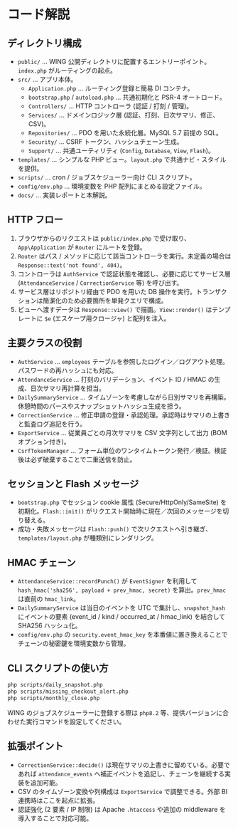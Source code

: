 # コード解説

## ディレクトリ構成
- `public/` … WING 公開ディレクトリに配置するエントリーポイント。`index.php` がルーティングの起点。
- `src/` … アプリ本体。
  - `Application.php` … ルーティング登録と簡易 DI コンテナ。
  - `bootstrap.php` / `autoload.php` … 共通初期化と PSR-4 オートロード。
  - `Controllers/` … HTTP コントローラ (認証 / 打刻 / 管理)。
  - `Services/` … ドメインロジック層 (認証、打刻、日次サマリ、修正、CSV)。
  - `Repositories/` … PDO を用いた永続化層。MySQL 5.7 前提の SQL。
  - `Security/` … CSRF トークン、ハッシュチェーン生成。
  - `Support/` … 共通ユーティリティ (`Config`, `Database`, `View`, `Flash`)。
- `templates/` … シンプルな PHP ビュー。`layout.php` で共通ナビ・スタイルを提供。
- `scripts/` … cron / ジョブスケジューラー向け CLI スクリプト。
- `config/env.php` … 環境変数を PHP 配列にまとめる設定ファイル。
- `docs/` … 実装レポートと本解説。

## HTTP フロー
1. ブラウザからのリクエストは `public/index.php` で受け取り、`App\Application` が `Router` にルートを登録。
2. `Router` はパス / メソッドに応じて該当コントローラを実行。未定義の場合は `Response::text('not found', 404)`。
3. コントローラは `AuthService` で認証状態を確認し、必要に応じてサービス層 (`AttendanceService` / `CorrectionService` 等) を呼び出す。
4. サービス層はリポジトリ経由で PDO を用いた DB 操作を実行。トランザクションは簡潔化のため必要箇所を単発クエリで構成。
5. ビューへ渡すデータは `Response::view()` で描画。`View::render()` はテンプレートに `$e` (エスケープ用クロージャ) と配列を注入。

## 主要クラスの役割
- `AuthService` … `employees` テーブルを参照したログイン／ログアウト処理。パスワードの再ハッシュにも対応。
- `AttendanceService` … 打刻のバリデーション、イベント ID / HMAC の生成、日次サマリ再計算を担当。
- `DailySummaryService` … タイムゾーンを考慮しながら日別サマリを再構築。休憩時間のパースやスナップショットハッシュ生成を担う。
- `CorrectionService` … 修正申請の登録・承認処理。承認時はサマリの上書きと監査ログ追記を行う。
- `ExportService` … 従業員ごとの月次サマリを CSV 文字列として出力 (BOM オプション付き)。
- `CsrfTokenManager` … フォーム単位のワンタイムトークン発行／検証。検証後は必ず破棄することで二重送信を防止。

## セッションと Flash メッセージ
- `bootstrap.php` でセッション cookie 属性 (Secure/HttpOnly/SameSite) を初期化。`Flash::init()` がリクエスト開始時に現在／次回のメッセージを切り替える。
- 成功・失敗メッセージは `Flash::push()` で次リクエストへ引き継ぎ、`templates/layout.php` が種類別にレンダリング。

## HMAC チェーン
- `AttendanceService::recordPunch()` が `EventSigner` を利用して `hash_hmac('sha256', payload + prev_hmac, secret)` を算出。`prev_hmac` は直前の `hmac_link`。
- `DailySummaryService` は当日のイベントを UTC で集計し、`snapshot_hash` にイベントの要素 (event_id / kind / occurred_at / hmac_link) を結合して SHA256 ハッシュ化。
- `config/env.php` の `security.event_hmac_key` を本番値に置き換えることでチェーンの秘密鍵を環境変数から管理。

## CLI スクリプトの使い方
```bash
php scripts/daily_snapshot.php
php scripts/missing_checkout_alert.php
php scripts/monthly_close.php
```
WING のジョブスケジューラーに登録する際は `php8.2` 等、提供バージョンに合わせた実行コマンドを設定してください。

## 拡張ポイント
- `CorrectionService::decide()` は現在サマリの上書きに留めている。必要であれば `attendance_events` へ補正イベントを追記し、チェーンを継続する実装を追加可能。
- CSV のタイムゾーン変換や列構成は `ExportService` で調整できる。外部 BI 連携時はここを起点に拡張。
- 認証強化 (2 要素 / IP 制限) は Apache `.htaccess` や追加の middleware を導入することで対応可能。
